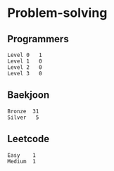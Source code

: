 # Problem-solving 

## Programmers
```
Level 0	  1
Level 1   0
Level 2   0
Level 3   0
```


## Baekjoon
```
Bronze	31
Silver   5
```

## Leetcode
```
Easy    1
Medium  1
```
